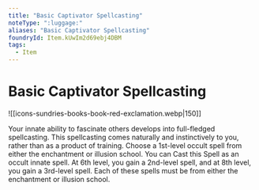 ```yaml
---
title: "Basic Captivator Spellcasting"
noteType: ":luggage:"
aliases: "Basic Captivator Spellcasting"
foundryId: Item.kUwIm2d69ebj4DBM
tags:
  - Item
---
```


# Basic Captivator Spellcasting
![[icons-sundries-books-book-red-exclamation.webp|150]]

Your innate ability to fascinate others develops into full-fledged spellcasting. This spellcasting comes naturally and instinctively to you, rather than as a product of training. Choose a 1st-level occult spell from either the enchantment or illusion school. You can Cast this Spell as an occult innate spell. At 6th level, you gain a 2nd-level spell, and at 8th level, you gain a 3rd-level spell. Each of these spells must be from either the enchantment or illusion school.

